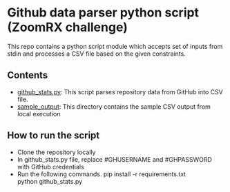 # Github data parser python script (ZoomRX challenge)

This repo contains a python script module which accepts set of inputs from stdin and processes a CSV file based on the given constraints.

## Contents

- [github_stats.py](github_stats.py): This script parses repository data from GitHub into CSV file.
- [sample_output](./sample_output): This directory contains the sample CSV output from local execution

## How to run the script
* Clone the repository locally
* In github_stats.py file, replace #GHUSERNAME and #GHPASSWORD with GitHub credentials
* Run the following commands.
pip install -r requirements.txt\
python github_stats.py
